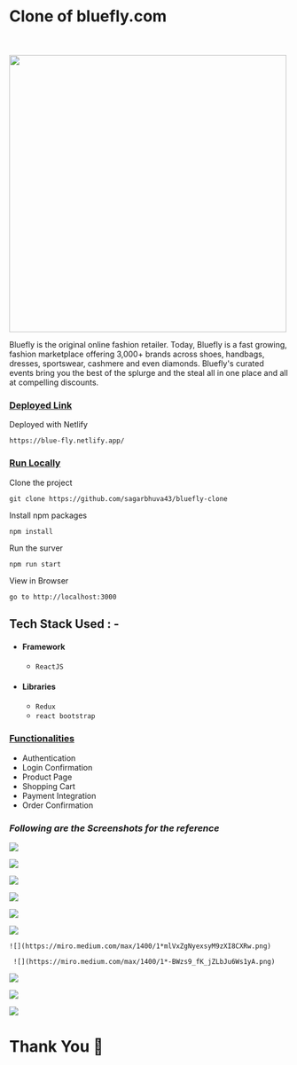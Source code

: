 # Clone of bluefly.com  &nbsp;   &nbsp;   &nbsp;   &nbsp;   &nbsp; &nbsp;   &nbsp;   &nbsp;   &nbsp;   &nbsp; &nbsp;   &nbsp;   &nbsp;     &nbsp;   &nbsp;    &nbsp;   &nbsp;   &nbsp;   &nbsp;   
<img src="https://cdn.shopify.com/s/files/1/0248/3473/6191/files/Untitled_2_.png_5_x104@2x.png?v=1620852820" width="500px"/> 

Bluefly is the original online fashion retailer. Today, Bluefly is a fast growing, fashion marketplace offering 3,000+ brands across shoes, handbags, dresses, sportswear, cashmere and even diamonds. Bluefly's curated events bring you the best of the splurge and the steal all in one place and all at compelling discounts.

<div style='page-break-after: always'></div>

### <u>Deployed Link</u>


Deployed with Netlify 
```
https://blue-fly.netlify.app/
 ```

### <u>Run Locally</u>

Clone the project

```
git clone https://github.com/sagarbhuva43/bluefly-clone
```

Install npm packages

```
npm install
```

Run the surver

```
npm run start
```

View in Browser

```
go to http://localhost:3000
```

<div style='page-break-after: always'></div>



## Tech Stack Used : -
- #### Framework
  - `ReactJS`
- #### Libraries
  - `Redux`
  - `react bootstrap`

<div style='page-break-after: always'></div>

### <u>Functionalities</u>

- Authentication
- Login Confirmation
- Product Page
- Shopping Cart
- Payment Integration
- Order Confirmation

<div style='page-break-after: always'></div>

### _Following are the Screenshots for the reference_

  ![](https://miro.medium.com/max/1400/1*OuqcbeUkNj-rQF0dhAcGbw.png)

  ![](https://miro.medium.com/max/1400/1*LUSem7ghuObBQLB6OHzl5A.png)

  ![](https://miro.medium.com/max/1400/1*l8TQjf9DznPPqLdKuRpoTA.png)

  ![](https://miro.medium.com/max/1400/1*e2OieBNDIwQ9UhnuSQu7Hg.png)

  ![](https://miro.medium.com/max/1400/1*QY4VQr-pPjLgIbO0K2vRcQ.png)
  
   ![](https://miro.medium.com/max/1400/1*M2A87KdTb2t04lZXROlxOQ.png)
   
    ![](https://miro.medium.com/max/1400/1*mlVxZgNyexsyM9zXI8CXRw.png)
    
     ![](https://miro.medium.com/max/1400/1*-BWzs9_fK_jZLbJu6Ws1yA.png)

 ![](https://miro.medium.com/max/1400/1*lksY64ClYvvCk7r-i5gPzQ.png)
 
  ![](https://miro.medium.com/max/1400/1*MkvorVeCZvaOUL6sIZQlhQ.png)
  
   ![](https://miro.medium.com/max/1400/1*fLkk1PBElPAjBP6V0oVdWQ.png)



# Thank You :sparkling_heart:

